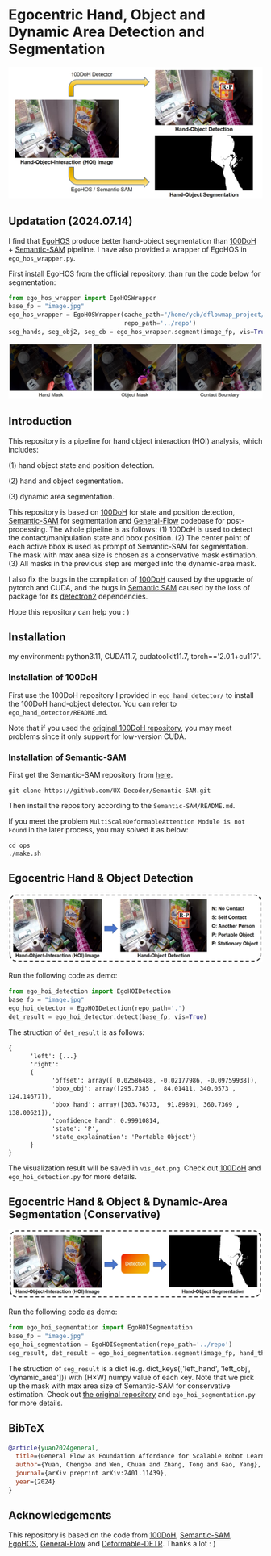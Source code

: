 # Egocentric Hand, Object and Dynamic Area Detection and Segmentation

![cover](media/cover.png "teaser_pic")

## Updatation (2024.07.14)

I find that [EgoHOS](https://github.com/owenzlz/EgoHOS) produce better hand-object segmentation than [100DoH](https://github.com/ddshan/hand_object_detectorc) + [Semantic-SAM](https://github.com/UX-Decoder/Semantic-SAM) pipeline. I have also provided a wrapper of EgoHOS in ``ego_hos_wrapper.py``.

First install EgoHOS from the official repository, than run the code below for segmentation:

```python
from ego_hos_wrapper import EgoHOSWrapper
base_fp = "image.jpg"
ego_hos_wrapper = EgoHOSWrapper(cache_path="/home/ycb/dflowmap_project/dflowmap/dfm/hoi/cache",  # an absolute file-path for caching
                                repo_path='../repo')
seg_hands, seg_obj2, seg_cb = ego_hos_wrapper.segment(image_fp, vis=True)  # "cb" is contact boundary
```
![cover](media/egohos.png "egohos")

## Introduction

This repository is a pipeline for hand object interaction (HOI) analysis, which includes: 

(1) hand object state and position detection. 

(2) hand and object segmentation. 

(3) dynamic area segmentation. 

This repository is based on [100DoH](https://github.com/ddshan/hand_object_detectorc) for state and position detection, [Semantic-SAM](https://github.com/UX-Decoder/Semantic-SAM) for segmentation and [General-Flow](https://github.com/michaelyuancb/general_flow) codebase for post-processing. The whole pipeline is as follows: (1) 100DoH is used to detect the contact/manipulation state and bbox position. (2) The center point of each active bbox is used as prompt of Semantic-SAM for segmentation. The mask with max area size is chosen as a conservative mask estimation. (3) All masks in the previous step are merged into the dynamic-area mask.

I also fix the bugs in the compilation  of [100DoH](https://github.com/ddshan/hand_object_detectorc) caused by the upgrade of pytorch and CUDA, and the bugs in [Semantic SAM]((https://github.com/UX-Decoder/Semantic-SAM)) caused by the loss of package for its [detectron2](https://github.com/facebookresearch/detectron2) dependencies. 

Hope this repository can help you : )

## Installation

my environment: python3.11, CUDA11.7, cudatoolkit11.7, torch=='2.0.1+cu117'.

### Installation of 100DoH

First use the 100DoH repository I provided in ``ego_hand_detector/`` to install the 100DoH hand-object detector. You can refer to ``ego_hand_detector/README.md``. 

Note that if you used the [original 100DoH repository](https://github.com/ddshan/hand_object_detector), you may meet problems since it only support for low-version CUDA. 

### Installation of Semantic-SAM

First get the Semantic-SAM repository from [here](https://github.com/UX-Decoder/Semantic-SAM).

```
git clone https://github.com/UX-Decoder/Semantic-SAM.git
```

Then install the repository according to the ``Semantic-SAM/README.md``.

If you meet the problem ``MultiScaleDeformableAttention Module is not Found`` in the later process, you may solved it as below:

```
cd ops
./make.sh
```

## Egocentric Hand & Object Detection

![detection](media/detection.png "detection")

Run the following code as demo:

```python
from ego_hoi_detection import EgoHOIDetection
base_fp = "image.jpg"
ego_hoi_detector = EgoHOIDetection(repo_path='.')
det_result = ego_hoi_detector.detect(base_fp, vis=True)
```

The struction of ``det_result`` is as follows:
```
{
      'left': {...}
      'right': 
      {
            'offset': array([ 0.02586488, -0.02177986, -0.09759938]), 
            'bbox_obj': array([295.7385 ,  84.01411, 340.0573 , 124.14677]), 
            'bbox_hand': array([303.76373,  91.89891, 360.7369 , 138.00621]), 
            'confidence_hand': 0.99910814, 
            'state': 'P', 
            'state_explaination': 'Portable Object'}
      }
}
```

The visualization result will be saved in ``vis_det.png``. Check out [100DoH](https://github.com/ddshan/hand_object_detector) and ``ego_hoi_detection.py`` for more details. 

## Egocentric Hand & Object & Dynamic-Area Segmentation (Conservative)

![segmentation](media/segmentation.png "segmentation")

Run the following code as demo:

```python
from ego_hoi_segmentation import EgoHOISegmentation
base_fp = "image.jpg"
ego_hoi_segmentation = EgoHOISegmentation(repo_path='../repo')
seg_result, det_result = ego_hoi_segmentation.segment(image_fp, hand_threshold=0.2, vis=True)
```

The struction of ``seg_result`` is a dict (e.g. dict_keys(['left_hand', 'left_obj', 'dynamic_area'])) with (H×W) numpy value of each key. Note that we pick up the mask with max area size of Semantic-SAM for conservative estimation. Check out [the original repository](https://github.com/UX-Decoder/Semantic-SAM) and ``ego_hoi_segmentation.py`` for more details. 

## BibTeX

```bibtex
@article{yuan2024general,
  title={General Flow as Foundation Affordance for Scalable Robot Learning},
  author={Yuan, Chengbo and Wen, Chuan and Zhang, Tong and Gao, Yang},
  journal={arXiv preprint arXiv:2401.11439},
  year={2024}
}
```

## Acknowledgements

This repository is based on the code from [100DoH](https://github.com/ddshan/hand_object_detector), [Semantic-SAM](https://github.com/UX-Decoder/Semantic-SAM), [EgoHOS](https://github.com/owenzlz/EgoHOS), [General-Flow](https://github.com/michaelyuancb/general_flow) and [Deformable-DETR](https://github.com/fundamentalvision/Deformable-DETR). Thanks a lot : )